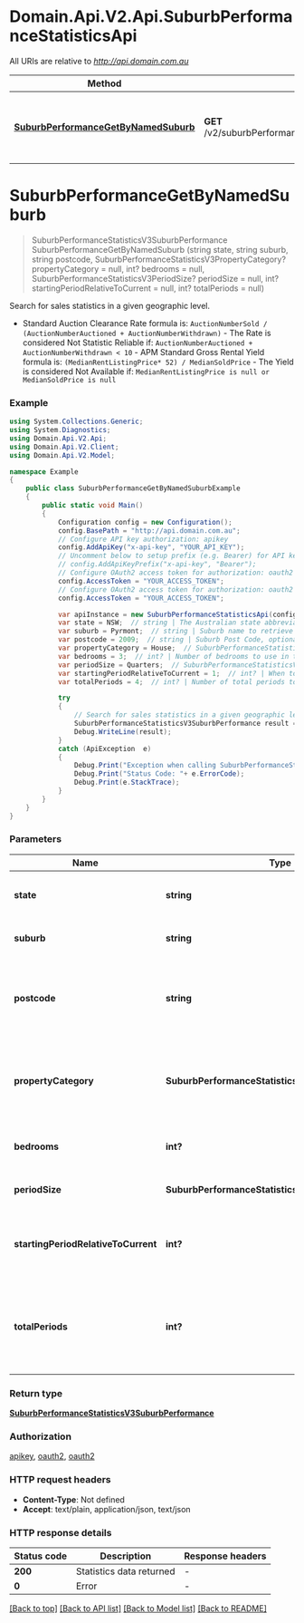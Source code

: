 # Domain.Api.V2.Api.SuburbPerformanceStatisticsApi

All URIs are relative to *http://api.domain.com.au*

Method | HTTP request | Description
------------- | ------------- | -------------
[**SuburbPerformanceGetByNamedSuburb**](SuburbPerformanceStatisticsApi.md#suburbperformancegetbynamedsuburb) | **GET** /v2/suburbPerformanceStatistics/{state}/{suburb}/{postcode} | Search for sales statistics in a given geographic level.


<a name="suburbperformancegetbynamedsuburb"></a>
# **SuburbPerformanceGetByNamedSuburb**
> SuburbPerformanceStatisticsV3SuburbPerformance SuburbPerformanceGetByNamedSuburb (string state, string suburb, string postcode, SuburbPerformanceStatisticsV3PropertyCategory? propertyCategory = null, int? bedrooms = null, SuburbPerformanceStatisticsV3PeriodSize? periodSize = null, int? startingPeriodRelativeToCurrent = null, int? totalPeriods = null)

Search for sales statistics in a given geographic level.

- Standard Auction Clearance Rate formula is: `AuctionNumberSold / (AuctionNumberAuctioned + AuctionNumberWithdrawn)`  - The Rate is considered Not Statistic Reliable if: `AuctionNumberAuctioned + AuctionNumberWithdrawn < 10`  - APM Standard Gross Rental Yield formula is: `(MedianRentListingPrice* 52) / MedianSoldPrice`  - The Yield is considered Not Available if: `MedianRentListingPrice is null or MedianSoldPrice is null`

### Example
```csharp
using System.Collections.Generic;
using System.Diagnostics;
using Domain.Api.V2.Api;
using Domain.Api.V2.Client;
using Domain.Api.V2.Model;

namespace Example
{
    public class SuburbPerformanceGetByNamedSuburbExample
    {
        public static void Main()
        {
            Configuration config = new Configuration();
            config.BasePath = "http://api.domain.com.au";
            // Configure API key authorization: apikey
            config.AddApiKey("x-api-key", "YOUR_API_KEY");
            // Uncomment below to setup prefix (e.g. Bearer) for API key, if needed
            // config.AddApiKeyPrefix("x-api-key", "Bearer");
            // Configure OAuth2 access token for authorization: oauth2
            config.AccessToken = "YOUR_ACCESS_TOKEN";
            // Configure OAuth2 access token for authorization: oauth2
            config.AccessToken = "YOUR_ACCESS_TOKEN";

            var apiInstance = new SuburbPerformanceStatisticsApi(config);
            var state = NSW;  // string | The Australian state abbreviation
            var suburb = Pyrmont;  // string | Suburb name to retrieve data for
            var postcode = 2009;  // string | Suburb Post Code, optional, but required for suburbs with official post codes.
            var propertyCategory = House;  // SuburbPerformanceStatisticsV3PropertyCategory? | Category of sales results to show. Possible values: `House`, `Unit` (optional) 
            var bedrooms = 3;  // int? | Number of bedrooms to use in the sales search (optional) 
            var periodSize = Quarters;  // SuburbPerformanceStatisticsV3PeriodSize? | Unit of the measurement period to use (optional) 
            var startingPeriodRelativeToCurrent = 1;  // int? | When to start stats from. 1 = current period, 2 = previous period, etc. (optional)  (default to 1)
            var totalPeriods = 4;  // int? | Number of total periods to show statistics for. i.e. 4 Quarters would be 1 full year (optional)  (default to 4)

            try
            {
                // Search for sales statistics in a given geographic level.
                SuburbPerformanceStatisticsV3SuburbPerformance result = apiInstance.SuburbPerformanceGetByNamedSuburb(state, suburb, postcode, propertyCategory, bedrooms, periodSize, startingPeriodRelativeToCurrent, totalPeriods);
                Debug.WriteLine(result);
            }
            catch (ApiException  e)
            {
                Debug.Print("Exception when calling SuburbPerformanceStatisticsApi.SuburbPerformanceGetByNamedSuburb: " + e.Message );
                Debug.Print("Status Code: "+ e.ErrorCode);
                Debug.Print(e.StackTrace);
            }
        }
    }
}
```

### Parameters

Name | Type | Description  | Notes
------------- | ------------- | ------------- | -------------
 **state** | **string**| The Australian state abbreviation | 
 **suburb** | **string**| Suburb name to retrieve data for | 
 **postcode** | **string**| Suburb Post Code, optional, but required for suburbs with official post codes. | 
 **propertyCategory** | **SuburbPerformanceStatisticsV3PropertyCategory?**| Category of sales results to show. Possible values: &#x60;House&#x60;, &#x60;Unit&#x60; | [optional] 
 **bedrooms** | **int?**| Number of bedrooms to use in the sales search | [optional] 
 **periodSize** | **SuburbPerformanceStatisticsV3PeriodSize?**| Unit of the measurement period to use | [optional] 
 **startingPeriodRelativeToCurrent** | **int?**| When to start stats from. 1 &#x3D; current period, 2 &#x3D; previous period, etc. | [optional] [default to 1]
 **totalPeriods** | **int?**| Number of total periods to show statistics for. i.e. 4 Quarters would be 1 full year | [optional] [default to 4]

### Return type

[**SuburbPerformanceStatisticsV3SuburbPerformance**](SuburbPerformanceStatisticsV3SuburbPerformance.md)

### Authorization

[apikey](../README.md#apikey), [oauth2](../README.md#oauth2), [oauth2](../README.md#oauth2)

### HTTP request headers

 - **Content-Type**: Not defined
 - **Accept**: text/plain, application/json, text/json

### HTTP response details
| Status code | Description | Response headers |
|-------------|-------------|------------------|
| **200** | Statistics data returned |  -  |
| **0** | Error |  -  |

[[Back to top]](#) [[Back to API list]](../README.md#documentation-for-api-endpoints) [[Back to Model list]](../README.md#documentation-for-models) [[Back to README]](../README.md)

